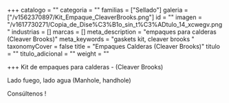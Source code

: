 +++
catalogo = ""
categoria = ""
familias = ["Sellado"]
galeria = ["/v1562370897/Kit_Empaque_CleaverBrooks.png"]
id = ""
imagen = "/v1617730271/Copia_de_Dise%C3%B1o_sin_t%C3%ADtulo_14_xcwegv.png"
industrias = []
marcas = []
meta_description = "empaques para calderas (Cleaver Brooks)"
meta_keywords = "gaskets kit, cleaver brooks "
taxonomyCover = false
title = "Empaques Calderas (Cleaver Brooks)"
titulo = ""
titulo_adicional = ""
weight = ""

+++
Kit de empaques para calderas - (Cleaver Brooks)

Lado fuego, lado agua (Manhole, handhole)

Consúltenos !